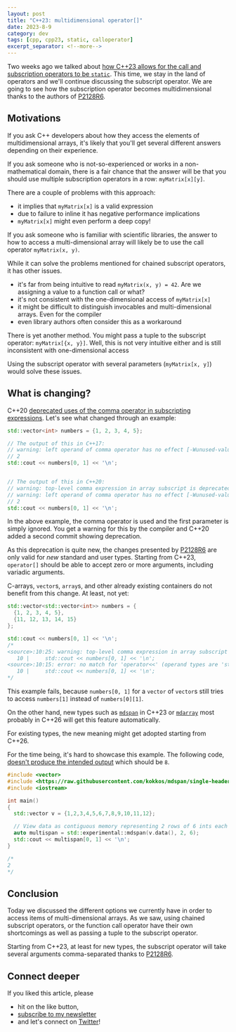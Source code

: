 ```yaml
---
layout: post
title: "C++23: multidimensional operator[]"
date: 2023-8-9
category: dev
tags: [cpp, cpp23, static, calloperator]
excerpt_separator: <!--more-->
---
```

Two weeks ago we talked about [how C++23 allows for the call and subscription operators to be `static`](https://www.sandordargo.com/blog/2023/07/26/cpp23-static-call-and-subscript-operator). This time, we stay in the land of operators and we'll continue discussing the subscript operator. We are going to see how the subscription operator becomes multidimensional thanks to the authors of [P2128R6](https://www.open-std.org/jtc1/sc22/wg21/docs/papers/2021/p2128r6.pdf).

## Motivations

If you ask C++ developers about how they access the elements of multidimensional arrays, it's likely that you'll get several different answers depending on their experience.

If you ask someone who is not-so-experienced or works in a non-mathematical domain, there is a fair chance that the answer will be that you should use multiple subscription operators in a row: `myMatrix[x][y]`.

There are a couple of problems with this approach:
- it implies that `myMatrix[x]` is a valid expression
- due to failure to inline it has negative performance implications
- `myMatrix[x]` might even perform a deep copy!

If you ask someone who is familiar with scientific libraries, the answer to how to access a multi-dimensional array will likely be to use the call operator `myMatrix(x, y)`.

While it can solve the problems mentioned for chained subscript operators, it has other issues.
- it's far from being intuitive to read `myMatrix(x, y) = 42`. Are we assigning a value to a function call or what?
- it's not consistent with the one-dimensional access of `myMatrix[x]`
- it might be difficult to distinguish invocables and multi-dimensional arrays. Even for the compiler
- even library authors often consider this as a workaround

There is yet another method. You might pass a tuple to the subscript operator: `myMatrix[{x, y}]`. Well, this is not very intuitive either and is still inconsistent with one-dimensional access

Using the subscript operator with several parameters (`myMatrix[x, y]`) would solve these issues.

## What is changing?

C++20 [deprecated uses of the comma operator in subscripting expressions](https://www.open-std.org/jtc1/sc22/wg21/docs/papers/2019/p1161r3.html). Let's see what changed through an example:

```cpp
std::vector<int> numbers = {1, 2, 3, 4, 5};

// The output of this in C++17:
// warning: left operand of comma operator has no effect [-Wunused-value]
// 2
std::cout << numbers[0, 1] << '\n';


// The output of this in C++20:  
// warning: top-level comma expression in array subscript is deprecated [-Wcomma-subscript]
// warning: left operand of comma operator has no effect [-Wunused-value]
// 2
std::cout << numbers[0, 1] << '\n';
```

In the above example, the comma operator is used and the first parameter is simply ignored. You get a warning for this by the compiler and C++20 added a second commit showing deprecation.

As this deprecation is quite new, the changes presented by [P2128R6](https://www.open-std.org/jtc1/sc22/wg21/docs/papers/2021/p2128r6.pdf) are only valid for *new* standard and user types. Starting from C++23, `operator[]` should be able to accept zero or more arguments, including variadic arguments.

C-arrays, `vector`s, `array`s, and other already existing containers do not benefit from this change. At least, not yet:

```cpp
std::vector<std::vector<int>> numbers = {
  {1, 2, 3, 4, 5},
  {11, 12, 13, 14, 15}
};

std::cout << numbers[0, 1] << '\n';
/*
<source>:10:25: warning: top-level comma expression in array subscript changed meaning in C++23 [-Wcomma-subscript]
   10 |     std::cout << numbers[0, 1] << '\n';
<source>:10:15: error: no match for 'operator<<' (operand types are 'std::ostream' {aka 'std::basic_ostream<char>'} and '__gnu_cxx::__alloc_traits<std::allocator<std::vector<int> >, std::vector<int> >::value_type' {aka 'std::vector<int>'})
   10 |     std::cout << numbers[0, 1] << '\n';
*/
```

This example fails, because `numbers[0, 1]` for a `vector` of `vector`s still tries to access `numbers[1]` instead of `numbers[0][1]`.

On the other hand, new types such as [`mdspan`](https://www.open-std.org/jtc1/sc22/wg21/docs/papers/2020/p0009r10.html) in C++23 or [`mdarray`](https://www.open-std.org/jtc1/sc22/wg21/docs/papers/2019/p1684r0.pdf) most probably in C++26 will get this feature automatically.

For existing types, the new meaning might get adopted starting from C++26.

For the time being, it's hard to showcase this example. The following code, [doesn't produce the intended output](https://godbolt.org/z/6WvxjqxnW) which should be `8`.

```cpp
#include <vector>
#include <https://raw.githubusercontent.com/kokkos/mdspan/single-header/mdspan.hpp>
#include <iostream>

int main()
{
  std::vector v = {1,2,3,4,5,6,7,8,9,10,11,12};

  // View data as contiguous memory representing 2 rows of 6 ints each
  auto multispan = std::experimental::mdspan(v.data(), 2, 6);
  std::cout << multispan[0, 1] << '\n';
}

/*
2
*/
```

## Conclusion

Today we discussed the different options we currently have in order to access items of multi-dimensional arrays. As we saw, using chained subscript operators, or the function call operator have their own shortcomings as well as passing a tuple to the subscript operator.

Starting from C++23, at least for new types, the subscript operator will take several arguments comma-separated thanks to [P2128R6](https://www.open-std.org/jtc1/sc22/wg21/docs/papers/2021/p2128r6.pdf).

## Connect deeper

If you liked this article, please 
- hit on the like button,  
- [subscribe to my newsletter](http://eepurl.com/gvcv1j) 
- and let's connect on [Twitter](https://twitter.com/SandorDargo)!
